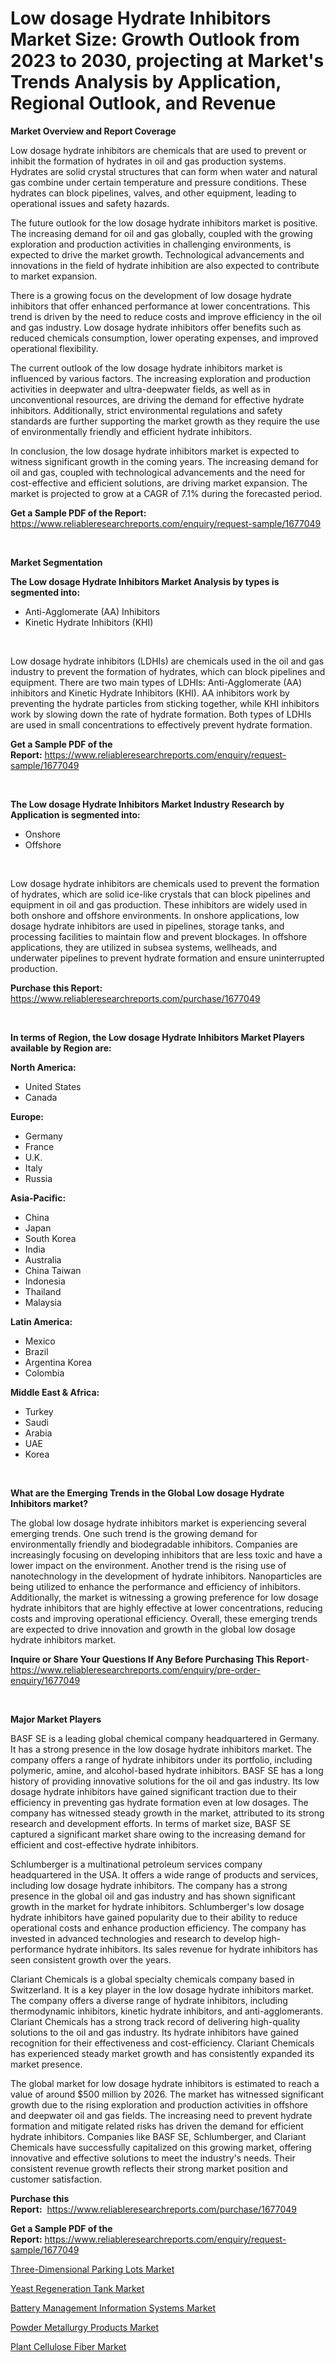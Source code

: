 <p><h1>Low dosage Hydrate Inhibitors Market Size: Growth Outlook from 2023 to 2030, projecting at Market's Trends Analysis by Application, Regional Outlook, and Revenue</h1></p><p><strong>Market Overview and Report Coverage</strong></p>
<p><p>Low dosage hydrate inhibitors are chemicals that are used to prevent or inhibit the formation of hydrates in oil and gas production systems. Hydrates are solid crystal structures that can form when water and natural gas combine under certain temperature and pressure conditions. These hydrates can block pipelines, valves, and other equipment, leading to operational issues and safety hazards.</p><p>The future outlook for the low dosage hydrate inhibitors market is positive. The increasing demand for oil and gas globally, coupled with the growing exploration and production activities in challenging environments, is expected to drive the market growth. Technological advancements and innovations in the field of hydrate inhibition are also expected to contribute to market expansion.</p><p>There is a growing focus on the development of low dosage hydrate inhibitors that offer enhanced performance at lower concentrations. This trend is driven by the need to reduce costs and improve efficiency in the oil and gas industry. Low dosage hydrate inhibitors offer benefits such as reduced chemicals consumption, lower operating expenses, and improved operational flexibility.</p><p>The current outlook of the low dosage hydrate inhibitors market is influenced by various factors. The increasing exploration and production activities in deepwater and ultra-deepwater fields, as well as in unconventional resources, are driving the demand for effective hydrate inhibitors. Additionally, strict environmental regulations and safety standards are further supporting the market growth as they require the use of environmentally friendly and efficient hydrate inhibitors.</p><p>In conclusion, the low dosage hydrate inhibitors market is expected to witness significant growth in the coming years. The increasing demand for oil and gas, coupled with technological advancements and the need for cost-effective and efficient solutions, are driving market expansion. The market is projected to grow at a CAGR of 7.1% during the forecasted period.</p></p>
<p><strong>Get a Sample PDF of the Report:</strong> <a href="https://www.reliableresearchreports.com/enquiry/request-sample/1677049">https://www.reliableresearchreports.com/enquiry/request-sample/1677049</a></p>
<p>&nbsp;</p>
<p><strong>Market Segmentation</strong></p>
<p><strong>The Low dosage Hydrate Inhibitors Market Analysis by types is segmented into:</strong></p>
<p><ul><li>Anti-Agglomerate (AA) Inhibitors</li><li>Kinetic Hydrate Inhibitors (KHI)</li></ul></p>
<p>&nbsp;</p>
<p><p>Low dosage hydrate inhibitors (LDHIs) are chemicals used in the oil and gas industry to prevent the formation of hydrates, which can block pipelines and equipment. There are two main types of LDHIs: Anti-Agglomerate (AA) inhibitors and Kinetic Hydrate Inhibitors (KHI). AA inhibitors work by preventing the hydrate particles from sticking together, while KHI inhibitors work by slowing down the rate of hydrate formation. Both types of LDHIs are used in small concentrations to effectively prevent hydrate formation.</p></p>
<p><strong>Get a Sample PDF of the Report:</strong>&nbsp;<a href="https://www.reliableresearchreports.com/enquiry/request-sample/1677049">https://www.reliableresearchreports.com/enquiry/request-sample/1677049</a></p>
<p>&nbsp;</p>
<p><strong>The Low dosage Hydrate Inhibitors Market Industry Research by Application is segmented into:</strong></p>
<p><ul><li>Onshore</li><li>Offshore</li></ul></p>
<p>&nbsp;</p>
<p><p>Low dosage hydrate inhibitors are chemicals used to prevent the formation of hydrates, which are solid ice-like crystals that can block pipelines and equipment in oil and gas production. These inhibitors are widely used in both onshore and offshore environments. In onshore applications, low dosage hydrate inhibitors are used in pipelines, storage tanks, and processing facilities to maintain flow and prevent blockages. In offshore applications, they are utilized in subsea systems, wellheads, and underwater pipelines to prevent hydrate formation and ensure uninterrupted production.</p></p>
<p><strong>Purchase this Report:</strong>&nbsp; <a href="https://www.reliableresearchreports.com/purchase/1677049">https://www.reliableresearchreports.com/purchase/1677049</a></p>
<p>&nbsp;</p>
<p><strong>In terms of Region, the Low dosage Hydrate Inhibitors Market Players available by Region are:</strong></p>
<p>
    <p> <strong> North America: </strong>
        <ul>
            <li>United States</li>
            <li>Canada</li>
        </ul>
        </p> 
    <p> <strong> Europe: </strong>
        <ul>
            <li>Germany</li>
            <li>France</li>
            <li>U.K.</li>
            <li>Italy</li>
            <li>Russia</li>
        </ul>
        </p> 
    <p> <strong> Asia-Pacific: </strong>
        <ul>
            <li>China</li>
            <li>Japan</li>
            <li>South Korea</li>
            <li>India</li>
            <li>Australia</li>
            <li>China Taiwan</li>
            <li>Indonesia</li>
            <li>Thailand</li>
            <li>Malaysia</li>
        </ul>
        </p> 
    <p> <strong> Latin America: </strong>
        <ul>
            <li>Mexico</li>
            <li>Brazil</li>
            <li>Argentina Korea</li>
            <li>Colombia</li>
        </ul>
        </p> 
    <p> <strong> Middle East & Africa: </strong>
        <ul>
            <li>Turkey</li>
            <li>Saudi</li>
            <li>Arabia</li>
            <li>UAE</li>
            <li>Korea</li>
        </ul>
    </p>
    </p>
<p>&nbsp;</p>
<p><strong>What are the Emerging Trends in the Global Low dosage Hydrate Inhibitors market?</strong></p>
<p><p>The global low dosage hydrate inhibitors market is experiencing several emerging trends. One such trend is the growing demand for environmentally friendly and biodegradable inhibitors. Companies are increasingly focusing on developing inhibitors that are less toxic and have a lower impact on the environment. Another trend is the rising use of nanotechnology in the development of hydrate inhibitors. Nanoparticles are being utilized to enhance the performance and efficiency of inhibitors. Additionally, the market is witnessing a growing preference for low dosage hydrate inhibitors that are highly effective at lower concentrations, reducing costs and improving operational efficiency. Overall, these emerging trends are expected to drive innovation and growth in the global low dosage hydrate inhibitors market.</p></p>
<p><strong>Inquire or Share Your Questions If Any Before Purchasing This Report</strong>- <a href="https://www.reliableresearchreports.com/enquiry/pre-order-enquiry/1677049">https://www.reliableresearchreports.com/enquiry/pre-order-enquiry/1677049</a></p>
<p>&nbsp;</p>
<p><strong>Major Market Players</strong></p>
<p><p>BASF SE is a leading global chemical company headquartered in Germany. It has a strong presence in the low dosage hydrate inhibitors market. The company offers a range of hydrate inhibitors under its portfolio, including polymeric, amine, and alcohol-based hydrate inhibitors. BASF SE has a long history of providing innovative solutions for the oil and gas industry. Its low dosage hydrate inhibitors have gained significant traction due to their efficiency in preventing gas hydrate formation even at low dosages. The company has witnessed steady growth in the market, attributed to its strong research and development efforts. In terms of market size, BASF SE captured a significant market share owing to the increasing demand for efficient and cost-effective hydrate inhibitors.</p><p>Schlumberger is a multinational petroleum services company headquartered in the USA. It offers a wide range of products and services, including low dosage hydrate inhibitors. The company has a strong presence in the global oil and gas industry and has shown significant growth in the market for hydrate inhibitors. Schlumberger's low dosage hydrate inhibitors have gained popularity due to their ability to reduce operational costs and enhance production efficiency. The company has invested in advanced technologies and research to develop high-performance hydrate inhibitors. Its sales revenue for hydrate inhibitors has seen consistent growth over the years.</p><p>Clariant Chemicals is a global specialty chemicals company based in Switzerland. It is a key player in the low dosage hydrate inhibitors market. The company offers a diverse range of hydrate inhibitors, including thermodynamic inhibitors, kinetic hydrate inhibitors, and anti-agglomerants. Clariant Chemicals has a strong track record of delivering high-quality solutions to the oil and gas industry. Its hydrate inhibitors have gained recognition for their effectiveness and cost-efficiency. Clariant Chemicals has experienced steady market growth and has consistently expanded its market presence.</p><p>The global market for low dosage hydrate inhibitors is estimated to reach a value of around $500 million by 2026. The market has witnessed significant growth due to the rising exploration and production activities in offshore and deepwater oil and gas fields. The increasing need to prevent hydrate formation and mitigate related risks has driven the demand for efficient hydrate inhibitors. Companies like BASF SE, Schlumberger, and Clariant Chemicals have successfully capitalized on this growing market, offering innovative and effective solutions to meet the industry's needs. Their consistent revenue growth reflects their strong market position and customer satisfaction.</p></p>
<p><strong>Purchase this Report:</strong>&nbsp;&nbsp;<a href="https://www.reliableresearchreports.com/purchase/1677049">https://www.reliableresearchreports.com/purchase/1677049</a></p>
<p></p>
<p><strong>Get a Sample PDF of the Report:</strong>&nbsp;<a href="https://www.reliableresearchreports.com/enquiry/request-sample/1677049">https://www.reliableresearchreports.com/enquiry/request-sample/1677049</a></p>
<p><p><a href="https://medium.com/@loretadervishi2013/three-dimensional-parking-lots-market-share-evolution-and-market-growth-trends-2023-2030-df92a71c41c2">Three-Dimensional Parking Lots Market</a></p><p><a href="https://medium.com/@albanaduro2018/yeast-regeneration-tank-market-report-reveals-the-latest-trends-and-growth-opportunities-of-this-710df95f6221">Yeast Regeneration Tank Market</a></p><p><a href="https://medium.com/@germanbraun1929/battery-management-information-systems-market-trends-forecast-and-competitive-analysis-to-2030-5a9069b66990">Battery Management Information Systems Market</a></p><p><a href="https://github.com/FassouRP/Market-Research-Report-List-1/blob/main/powder-metallurgy-products-market.md">Powder Metallurgy Products Market</a></p><p><a href="https://github.com/rexevange/Market-Research-Report-List-1/blob/main/plant-cellulose-fiber-market.md">Plant Cellulose Fiber Market</a></p></p>